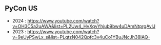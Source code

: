 ## PyCon US
* 2024 : https://www.youtube.com/watch?v=OH3C5a2uAWA&list=PL2Uw4_HvXqvYhjub9bw4uDAmNtprgAvlJ
* 2023 : https://www.youtube.com/watch?v=9eUyPSwLx_s&list=PLqtzN042Qpfc3v4uCo1YBuJNcJh38IAQ-
